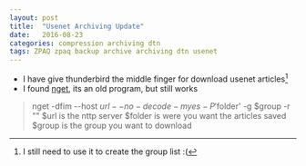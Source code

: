 ```yaml
---
layout: post
title:  "Usenet Archiving Update"
date:   2016-08-23
categories: compression archiving dtn
tags: ZPAQ zpaq backup archive archiving dtn usenet
---
```

* I have give thunderbird the middle finger for download usenet articles[^1]
* I found [nget](http://nget.sourceforge.net/), its an old program, but still works

> nget -dfim --host $url --no-decode  -m yes -P  '$folder' -g $group -r ""
> $url is the nttp server
> $folder is were you want the articles saved
> $group is the group you want to download

[^1]: I still need to use it to create the group list :( 
